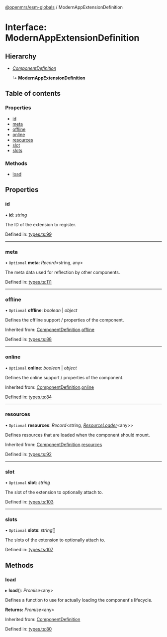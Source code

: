 [@openmrs/esm-globals](../API.md) / ModernAppExtensionDefinition

# Interface: ModernAppExtensionDefinition

## Hierarchy

* [*ComponentDefinition*](componentdefinition.md)

  ↳ **ModernAppExtensionDefinition**

## Table of contents

### Properties

- [id](modernappextensiondefinition.md#id)
- [meta](modernappextensiondefinition.md#meta)
- [offline](modernappextensiondefinition.md#offline)
- [online](modernappextensiondefinition.md#online)
- [resources](modernappextensiondefinition.md#resources)
- [slot](modernappextensiondefinition.md#slot)
- [slots](modernappextensiondefinition.md#slots)

### Methods

- [load](modernappextensiondefinition.md#load)

## Properties

### id

• **id**: *string*

The ID of the extension to register.

Defined in: [types.ts:99](https://github.com/openmrs/openmrs-esm-core/blob/master/packages/esm-globals/src/types.ts#L99)

___

### meta

• `Optional` **meta**: *Record*<string, any\>

The meta data used for reflection by other components.

Defined in: [types.ts:111](https://github.com/openmrs/openmrs-esm-core/blob/master/packages/esm-globals/src/types.ts#L111)

___

### offline

• `Optional` **offline**: *boolean* \| *object*

Defines the offline support / properties of the component.

Inherited from: [ComponentDefinition](componentdefinition.md).[offline](componentdefinition.md#offline)

Defined in: [types.ts:88](https://github.com/openmrs/openmrs-esm-core/blob/master/packages/esm-globals/src/types.ts#L88)

___

### online

• `Optional` **online**: *boolean* \| *object*

Defines the online support / properties of the component.

Inherited from: [ComponentDefinition](componentdefinition.md).[online](componentdefinition.md#online)

Defined in: [types.ts:84](https://github.com/openmrs/openmrs-esm-core/blob/master/packages/esm-globals/src/types.ts#L84)

___

### resources

• `Optional` **resources**: *Record*<string, [*ResourceLoader*](resourceloader.md)<any\>\>

Defines resources that are loaded when the component should mount.

Inherited from: [ComponentDefinition](componentdefinition.md).[resources](componentdefinition.md#resources)

Defined in: [types.ts:92](https://github.com/openmrs/openmrs-esm-core/blob/master/packages/esm-globals/src/types.ts#L92)

___

### slot

• `Optional` **slot**: *string*

The slot of the extension to optionally attach to.

Defined in: [types.ts:103](https://github.com/openmrs/openmrs-esm-core/blob/master/packages/esm-globals/src/types.ts#L103)

___

### slots

• `Optional` **slots**: *string*[]

The slots of the extension to optionally attach to.

Defined in: [types.ts:107](https://github.com/openmrs/openmrs-esm-core/blob/master/packages/esm-globals/src/types.ts#L107)

## Methods

### load

▸ **load**(): *Promise*<any\>

Defines a function to use for actually loading the component's lifecycle.

**Returns:** *Promise*<any\>

Inherited from: [ComponentDefinition](componentdefinition.md)

Defined in: [types.ts:80](https://github.com/openmrs/openmrs-esm-core/blob/master/packages/esm-globals/src/types.ts#L80)
